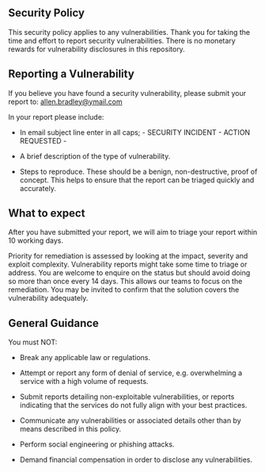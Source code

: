 ## Security Policy

This security policy applies to any vulnerabilities.  Thank you for taking the time and effort to report security vulnerabilities. There is no monetary rewards for vulnerability disclosures in this repository.

## Reporting a Vulnerability

If you believe you have found a security vulnerability, please submit your report to: allen.bradley@ymail.com

In your report please include:

 * In email subject line enter in all caps; - SECURITY INCIDENT - ACTION REQUESTED -
 
 * A brief description of the type of vulnerability.

 * Steps to reproduce. These should be a benign, non-destructive, proof of concept. This helps to ensure that the report can be triaged quickly and accurately.

## What to expect

After you have submitted your report, we will aim to triage your report within 10 working days.

Priority for remediation is assessed by looking at the impact, severity and exploit complexity. Vulnerability reports might take some time to triage or address. You are welcome to enquire on the status but should avoid doing so more than once every 14 days. This allows our teams to focus on the remediation.  You may be invited to confirm that the solution covers the vulnerability adequately.

## General Guidance

You must NOT:

 * Break any applicable law or regulations.

 * Attempt or report any form of denial of service, e.g. overwhelming a service with a high volume of requests.

 * Submit reports detailing non-exploitable vulnerabilities, or reports indicating that the services do not fully align with your best practices.

 * Communicate any vulnerabilities or associated details other than by means described in this policy.

 * Perform social engineering or phishing attacks.

 * Demand financial compensation in order to disclose any vulnerabilities.
